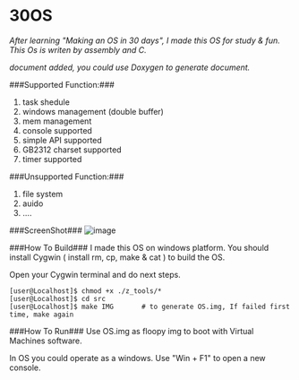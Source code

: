 30OS
=========
*After learning "Making an OS in 30 days", I made this OS for study & fun. This Os is writen by assembly and C.*

*document added, you could use Doxygen to generate document.*

###Supported Function:###

1. task shedule
2. windows management (double buffer)
3. mem management
4. console supported
5. simple API supported
6. GB2312 charset supported
7. timer supported

###Unsupported Function:###

1. file system
2. auido
3. ....

###ScreenShot###
![image](https://github.com/wwy-hust/30OS/blob/master/screenshot.png)

###How To Build###
I made this OS on windows platform. You should install Cygwin ( install rm, cp, make & cat ) to build the OS. 

Open your Cygwin terminal and do next steps.

    [user@Localhost]$ chmod +x ./z_tools/*
    [user@Localhost]$ cd src
    [user@Localhost]$ make IMG       # to generate OS.img, If failed first time, make again
    
###How To Run###
Use OS.img as floopy img to boot with Virtual Machines software.

In OS you could operate as a windows. Use "Win + F1" to open a new console.